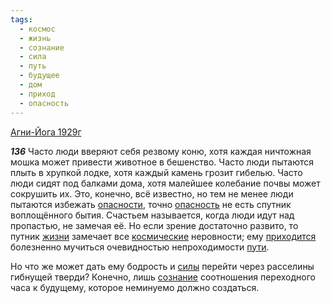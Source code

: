 ```yaml
---
tags:
  - космос
  - жизнь
  - сознание
  - сила
  - путь
  - будущее
  - дом
  - приход
  - опасность
---
```


[Агни-Йога 1929г](https://127.0.0.1:4002/agni/1929)

___136___
Часто люди вверяют себя резвому коню, хотя каждая ничтожная мошка может привести животное в бешенство. Часто люди пытаются плыть в хрупкой лодке, хотя каждый камень грозит гибелью. Часто люди сидят под балками дома, хотя малейшее колебание почвы может сокрушить их. Это, конечно, всё известно, но тем не менее люди пытаются избежать [опасности](../../../tags/#[опасность](../../../tags/#опасность)), точно [опасность](../../../tags/#опасность) не есть спутник воплощённого бытия. Счастьем называется, когда люди идут над пропастью, не замечая её. Но если зрение достаточно развито, то путник [жизни](../../../tags/#жизнь) замечает все [космические](../../../tags/#космос) неровности; ему [приходится](../../../tags/#приход) болезненно мучиться очевидностью непроходимости [пути](../../../tags/#путь).   

Но что же может дать ему бодрость и [силы](../../../tags/#сила) перейти через расселины гибнущей тверди? Конечно, лишь [сознание](../../../tags/#сознание) соотношения переходного часа к будущему, которое неминуемо должно создаться.
